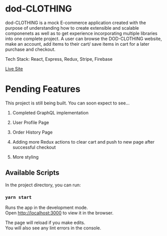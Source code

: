 # dod-CLOTHING

dod-CLOTHING is a mock E-commerce application created with the purpose of understanding how to create extensible and scalable componenets as well as to get experience incorporating multiple libraries into one complete project. A user can browse the DOD-CLOTHING website, make an account, add items to their cart/ save items in cart for a later purchase and checkout.

Tech Stack: React, Express, Redux, Stripe, Firebase

[Live Site](https://aa-dod.herokuapp.com/)

# Pending Features

This project is still being built. You can soon expect to see...

1. Completed GraphQL implementation

2. User Profile Page

3. Order History Page

4. Adding more Redux actions to clear cart and push to new page after successful checkout

5. More styling

## Available Scripts

In the project directory, you can run:

### `yarn start`

Runs the app in the development mode.\
Open [http://localhost:3000](http://localhost:3000) to view it in the browser.

The page will reload if you make edits.\
You will also see any lint errors in the console.
